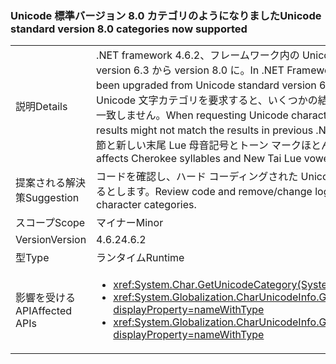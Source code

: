 ### <a name="unicode-standard-version-80-categories-now-supported"></a><span data-ttu-id="32799-101">Unicode 標準バージョン 8.0 カテゴリのようになりました</span><span class="sxs-lookup"><span data-stu-id="32799-101">Unicode standard version 8.0 categories now supported</span></span>

|   |   |
|---|---|
|<span data-ttu-id="32799-102">説明</span><span class="sxs-lookup"><span data-stu-id="32799-102">Details</span></span>|<span data-ttu-id="32799-103">.NET framework 4.6.2、フレームワーク内の Unicode データはアップグレードされて Unicode 標準 version 6.3 から version 8.0 に。</span><span class="sxs-lookup"><span data-stu-id="32799-103">In .NET Framework 4.6.2, Unicode data in the framework has been upgraded from Unicode standard version 6.3 to version 8.0.</span></span>  <span data-ttu-id="32799-104">.NET Framework 4.6.2 で Unicode 文字カテゴリを要求すると、いくつかの結果が以前のバージョンの .NET Framework での結果一致しません。</span><span class="sxs-lookup"><span data-stu-id="32799-104">When requesting Unicode character category in .NET Framework 4.6.2, some results might not match the results in previous .NET Framework versions.</span></span>  <span data-ttu-id="32799-105">これは、影響チェロキー音節と新しい末尾 Lue 母音記号とトーン マークほとんどの場合に変更します。</span><span class="sxs-lookup"><span data-stu-id="32799-105">This change mostly affects Cherokee syllables and New Tai Lue vowels signs and tone marks.</span></span>|
|<span data-ttu-id="32799-106">提案される解決策</span><span class="sxs-lookup"><span data-stu-id="32799-106">Suggestion</span></span>|<span data-ttu-id="32799-107">コードを確認し、ハード コーディングされた Unicode 文字カテゴリに依存するロジックの削除/変更するとします。</span><span class="sxs-lookup"><span data-stu-id="32799-107">Review code and remove/change logic that depends on hard-coded Unicode character categories.</span></span>|
|<span data-ttu-id="32799-108">スコープ</span><span class="sxs-lookup"><span data-stu-id="32799-108">Scope</span></span>|<span data-ttu-id="32799-109">マイナー</span><span class="sxs-lookup"><span data-stu-id="32799-109">Minor</span></span>|
|<span data-ttu-id="32799-110">Version</span><span class="sxs-lookup"><span data-stu-id="32799-110">Version</span></span>|<span data-ttu-id="32799-111">4.6.2</span><span class="sxs-lookup"><span data-stu-id="32799-111">4.6.2</span></span>|
|<span data-ttu-id="32799-112">型</span><span class="sxs-lookup"><span data-stu-id="32799-112">Type</span></span>|<span data-ttu-id="32799-113">ランタイム</span><span class="sxs-lookup"><span data-stu-id="32799-113">Runtime</span></span>|
|<span data-ttu-id="32799-114">影響を受ける API</span><span class="sxs-lookup"><span data-stu-id="32799-114">Affected APIs</span></span>|<ul><li><xref:System.Char.GetUnicodeCategory(System.Char)?displayProperty=nameWithType></li><li><xref:System.Globalization.CharUnicodeInfo.GetUnicodeCategory(System.Char)?displayProperty=nameWithType></li><li><xref:System.Globalization.CharUnicodeInfo.GetUnicodeCategory(System.String,System.Int32)?displayProperty=nameWithType></li></ul>|

